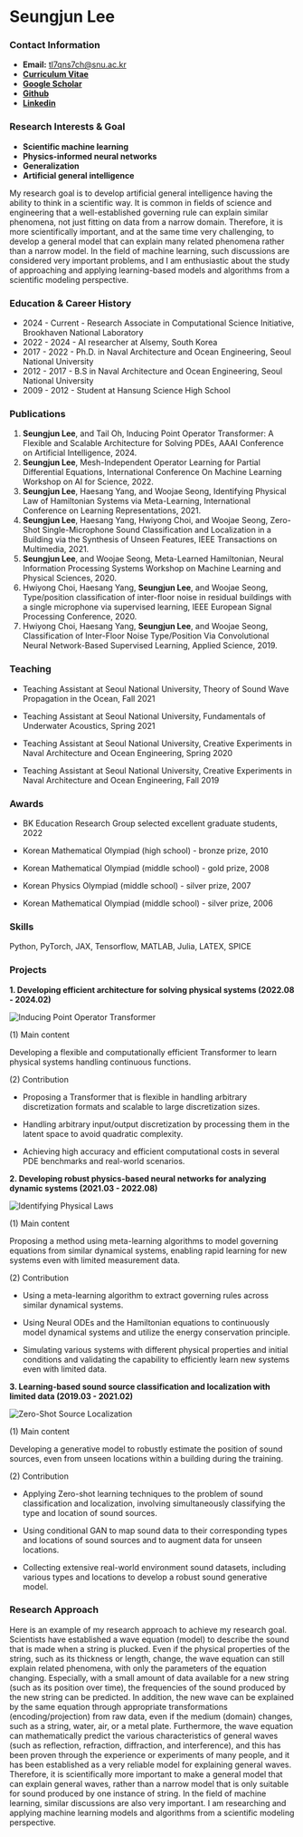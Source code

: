 # Seungjun Lee

### Contact Information
- **Email:** tl7qns7ch@snu.ac.kr
- [**Curriculum Vitae**](/assets/CV_SeungjunLee_2024.pdf)
- [**Google Scholar**](https://scholar.google.com/citations?user=0O-A7g0AAAAJ&hl)
- [**Github**](https://github.com/7tl7qns7ch)
- [**Linkedin**](https://www.linkedin.com/in/seungjun-lee-656946213/)

### Research Interests & Goal
- **Scientific machine learning**
- **Physics-informed neural networks**
- **Generalization**
- **Artificial general intelligence**

My research goal is to develop artificial general intelligence having the ability to think in a scientific way. 
It is common in fields of science and engineering that a well-established governing rule can explain similar phenomena, not just fitting on data from a narrow domain. 
Therefore, it is more scientifically important, and at the same time very challenging, to develop a general model that can explain many related phenomena rather than a narrow model. 
In the field of machine learning, such discussions are considered very important problems, and I am enthusiastic about the study of approaching and applying learning-based models and algorithms from a scientific modeling perspective.

### Education & Career History
- 2024 - Current - Research Associate in Computational Science Initiative, Brookhaven National Laboratory
- 2022 - 2024 - AI researcher at Alsemy, South Korea
- 2017 - 2022 - Ph.D. in Naval Architecture and Ocean Engineering, Seoul National University
- 2012 - 2017 - B.S in Naval Architecture and Ocean Engineering, Seoul National University
- 2009 - 2012 - Student at Hansung Science High School

### Publications
1. **Seungjun Lee**, and Tail Oh, Inducing Point Operator Transformer: A Flexible and Scalable Architecture for Solving PDEs, AAAI Conference on Artificial Intelligence, 2024.
2. **Seungjun Lee**, Mesh-Independent Operator Learning for Partial Differential Equations, International Conference On Machine Learning Workshop on AI for Science, 2022.
3. **Seungjun Lee**, Haesang Yang, and Woojae Seong, Identifying Physical Law of Hamiltonian Systems via Meta-Learning, International Conference on Learning Representations, 2021.
4. **Seungjun Lee**, Haesang Yang, Hwiyong Choi, and Woojae Seong, Zero-Shot Single-Microphone Sound Classification and Localization in a Building via the Synthesis of Unseen Features, IEEE Transactions on Multimedia, 2021.
5. **Seungjun Lee**, and Woojae Seong, Meta-Learned Hamiltonian, Neural Information Processing Systems Workshop on Machine Learning and Physical Sciences, 2020.
6. Hwiyong Choi, Haesang Yang, **Seungjun Lee**, and Woojae Seong, Type/position classification of inter-floor noise in residual buildings with a single microphone via supervised learning, IEEE European Signal Processing Conference, 2020.
7. Hwiyong Choi, Haesang Yang, **Seungjun Lee**, and Woojae Seong, Classification of Inter-Floor Noise Type/Position Via Convolutional Neural Network-Based Supervised Learning, Applied Science, 2019.

### Teaching
- Teaching Assistant at Seoul National University, Theory of Sound Wave Propagation in the Ocean, Fall 2021

- Teaching Assistant at Seoul National University, Fundamentals of Underwater Acoustics, Spring 2021

- Teaching Assistant at Seoul National University, Creative Experiments in Naval Architecture and Ocean Engineering, Spring 2020

- Teaching Assistant at Seoul National University, Creative Experiments in Naval Architecture and Ocean Engineering, Fall 2019

### Awards
- BK Education Research Group selected excellent graduate students, 2022

- Korean Mathematical Olympiad (high school) - bronze prize, 2010

- Korean Mathematical Olympiad (middle school) - gold prize, 2008

- Korean Physics Olympiad (middle school) - silver prize, 2007

- Korean Mathematical Olympiad (middle school) - silver prize, 2006

### Skills
Python, PyTorch, JAX, Tensorflow, MATLAB, Julia, LATEX, SPICE

### Projects
**1. Developing efficient architecture for solving physical systems (2022.08 - 2024.02)**

![Inducing Point Operator Transformer](/assets/img/ipot.png)

(1) Main content

Developing a flexible and computationally efficient Transformer to learn physical systems handling continuous functions.

(2) Contribution

- Proposing a Transformer that is flexible in handling arbitrary discretization formats 
and scalable to large discretization sizes.

- Handling arbitrary input/output discretization by processing them in the latent space to avoid quadratic complexity.

- Achieving high accuracy and efficient computational costs in several PDE benchmarks and real-world scenarios.

**2. Developing robust physics-based neural networks for analyzing dynamic systems (2021.03 - 2022.08)**

![Identifying Physical Laws](/assets/img/hamaml.png)

(1) Main content

Proposing a method using meta-learning algorithms to model governing equations from similar dynamical systems, enabling rapid learning for new systems even with limited measurement data.

(2) Contribution

- Using a meta-learning algorithm to extract governing rules across similar dynamical systems.

- Using Neural ODEs and the Hamiltonian equations to continuously model dynamical systems and utilize the energy conservation principle.

- Simulating various systems with different physical properties and initial conditions and validating the capability to efficiently learn new systems even with limited data.

**3. Learning-based sound source classification and localization with limited data (2019.03 - 2021.02)**

![Zero-Shot Source Localization](/assets/img/zssl.png)

(1) Main content

Developing a generative model to robustly estimate the position of sound sources, even from unseen locations within a building during the training.

(2) Contribution

- Applying Zero-shot learning techniques to the problem of sound classification and localization, involving simultaneously classifying the type and location of sound sources.

- Using conditional GAN to map sound data to their corresponding types and locations of sound sources and to augment data for unseen locations.

- Collecting extensive real-world environment sound datasets, including various types and locations to develop a robust sound generative model.

### Research Approach
Here is an example of my research approach to achieve my research goal. Scientists have established a wave equation (model) to describe the sound that is made when a string is plucked. Even if the physical properties of the string, such as its thickness or length, change, the wave equation can still explain related phenomena, with only the parameters of the equation changing. Especially, with a small amount of data available for a new string (such as its position over time), the frequencies of the sound produced by the new string can be predicted. In addition, the new wave can be explained by the same equation through appropriate transformations (encoding/projection) from raw data, even if the medium (domain) changes, such as a string,
water, air, or a metal plate. Furthermore, the wave equation can mathematically predict the various characteristics of general waves (such as reflection, refraction, diffraction, and interference), and this has been proven through the experience or experiments of many people, and it has been established as a very reliable model for explaining general waves. Therefore, it is scientifically more important to make a general model that can explain general waves, rather than a narrow model that is only suitable for sound produced by one instance of string. In the field of machine learning, similar discussions are also very important. I am researching and applying machine learning models and algorithms from a scientific modeling perspective.
